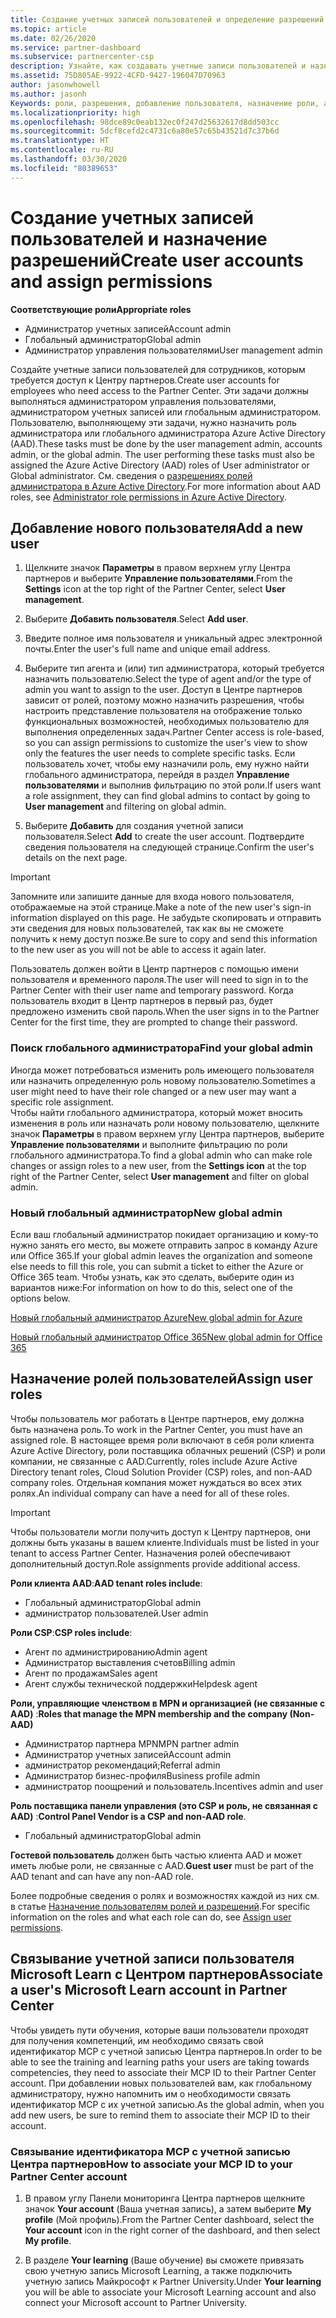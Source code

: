 ```yaml
---
title: Создание учетных записей пользователей и определение разрешений | Центр партнеров
ms.topic: article
ms.date: 02/26/2020
ms.service: partner-dashboard
ms.subservice: partnercenter-csp
description: Узнайте, как создавать учетные записи пользователей и назначать роли в Центре партнеров для каждого сотрудника, которому требуется доступ. Это могут делать пользователи с определенными правами администратора.
ms.assetid: 75D805AE-9922-4CFD-9427-196047D70963
author: jasonwhowell
ms.author: jasonh
Keywords: роли, разрешения, добавление пользователя, назначение роли, администратор, агент,
ms.localizationpriority: high
ms.openlocfilehash: 98dce89c0eab132ec0f247d25632617d8dd503cc
ms.sourcegitcommit: 5dcf8cefd2c4731c6a80e57c65b43521d7c37b6d
ms.translationtype: HT
ms.contentlocale: ru-RU
ms.lasthandoff: 03/30/2020
ms.locfileid: "80389653"
---
```

# <a name="create-user-accounts-and-assign-permissions"></a><span data-ttu-id="ae9e3-105">Создание учетных записей пользователей и назначение разрешений</span><span class="sxs-lookup"><span data-stu-id="ae9e3-105">Create user accounts and assign permissions</span></span>

<span data-ttu-id="ae9e3-106">**Соответствующие роли**</span><span class="sxs-lookup"><span data-stu-id="ae9e3-106">**Appropriate roles**</span></span>

- <span data-ttu-id="ae9e3-107">Администратор учетных записей</span><span class="sxs-lookup"><span data-stu-id="ae9e3-107">Account admin</span></span>
- <span data-ttu-id="ae9e3-108">Глобальный администратор</span><span class="sxs-lookup"><span data-stu-id="ae9e3-108">Global admin</span></span>
- <span data-ttu-id="ae9e3-109">Администратор управления пользователями</span><span class="sxs-lookup"><span data-stu-id="ae9e3-109">User management admin</span></span>

<span data-ttu-id="ae9e3-110">Создайте учетные записи пользователей для сотрудников, которым требуется доступ к Центру партнеров.</span><span class="sxs-lookup"><span data-stu-id="ae9e3-110">Create user accounts for employees who need access to the Partner Center.</span></span> <span data-ttu-id="ae9e3-111">Эти задачи должны выполняться администратором управления пользователями, администратором учетных записей или глобальным администратором. Пользователю, выполняющему эти задачи, нужно назначить роль администратора или глобального администратора Azure Active Directory (AAD).</span><span class="sxs-lookup"><span data-stu-id="ae9e3-111">These tasks must be done by the user management admin, accounts admin, or the global admin. The user performing these tasks must also be assigned the Azure Active Directory (AAD) roles of User administrator or Global administrator.</span></span> <span data-ttu-id="ae9e3-112">См. сведения о [разрешениях ролей администратора в Azure Active Directory](https://docs.microsoft.com/azure/active-directory/users-groups-roles/directory-assign-admin-roles).</span><span class="sxs-lookup"><span data-stu-id="ae9e3-112">For more information about AAD roles, see [Administrator role permissions in Azure Active Directory](https://docs.microsoft.com/azure/active-directory/users-groups-roles/directory-assign-admin-roles).</span></span>


## <a name="add-a-new-user"></a><span data-ttu-id="ae9e3-113">Добавление нового пользователя</span><span class="sxs-lookup"><span data-stu-id="ae9e3-113">Add a new user</span></span>

1. <span data-ttu-id="ae9e3-114">Щелкните значок **Параметры** в правом верхнем углу Центра партнеров и выберите **Управление пользователями**.</span><span class="sxs-lookup"><span data-stu-id="ae9e3-114">From the **Settings** icon at the top right of the Partner Center, select **User management**.</span></span>

2. <span data-ttu-id="ae9e3-115">Выберите **Добавить пользователя**.</span><span class="sxs-lookup"><span data-stu-id="ae9e3-115">Select **Add user**.</span></span>

3. <span data-ttu-id="ae9e3-116">Введите полное имя пользователя и уникальный адрес электронной почты.</span><span class="sxs-lookup"><span data-stu-id="ae9e3-116">Enter the user's full name and unique email address.</span></span>

4. <span data-ttu-id="ae9e3-117">Выберите тип агента и (или) тип администратора, который требуется назначить пользователю.</span><span class="sxs-lookup"><span data-stu-id="ae9e3-117">Select the type of agent and/or the type of admin you want to assign to the user.</span></span> <span data-ttu-id="ae9e3-118">Доступ в Центре партнеров зависит от ролей, поэтому можно назначить разрешения, чтобы настроить представление пользователя на отображение только функциональных возможностей, необходимых пользователю для выполнения определенных задач.</span><span class="sxs-lookup"><span data-stu-id="ae9e3-118">Partner Center access is role-based, so you can assign permissions to customize the user's view to show only the features the user needs to complete specific tasks.</span></span>  <span data-ttu-id="ae9e3-119">Если пользователь хочет, чтобы ему назначили роль, ему нужно найти глобального администратора, перейдя в раздел **Управление пользователями** и выполнив фильтрацию по этой роли.</span><span class="sxs-lookup"><span data-stu-id="ae9e3-119">If users want a role assignment, they can find global admins to contact by going to **User management** and filtering on global admin.</span></span>

5. <span data-ttu-id="ae9e3-120">Выберите **Добавить** для создания учетной записи пользователя.</span><span class="sxs-lookup"><span data-stu-id="ae9e3-120">Select **Add** to create the user account.</span></span> <span data-ttu-id="ae9e3-121">Подтвердите сведения пользователя на следующей странице.</span><span class="sxs-lookup"><span data-stu-id="ae9e3-121">Confirm the user's details on the next page.</span></span>

> [!IMPORTANT]  
> <span data-ttu-id="ae9e3-122">Запомните или запишите данные для входа нового пользователя, отображаемые на этой странице.</span><span class="sxs-lookup"><span data-stu-id="ae9e3-122">Make a note of the new user's sign-in information displayed on this page.</span></span> <span data-ttu-id="ae9e3-123">Не забудьте скопировать и отправить эти сведения для новых пользователей, так как вы не сможете получить к нему доступ позже.</span><span class="sxs-lookup"><span data-stu-id="ae9e3-123">Be sure to copy and send this information to the new user as you will not be able to access it again later.</span></span> 


<span data-ttu-id="ae9e3-124">Пользователь должен войти в Центр партнеров с помощью имени пользователя и временного пароля.</span><span class="sxs-lookup"><span data-stu-id="ae9e3-124">The user will need to sign in to the Partner Center with their user name and temporary password.</span></span> <span data-ttu-id="ae9e3-125">Когда пользователь входит в Центр партнеров в первый раз, будет предложено изменить свой пароль.</span><span class="sxs-lookup"><span data-stu-id="ae9e3-125">When the user signs in to the Partner Center for the first time, they are prompted to change their password.</span></span> 


### <a name="find-your-global-admin"></a><span data-ttu-id="ae9e3-126">Поиск глобального администратора</span><span class="sxs-lookup"><span data-stu-id="ae9e3-126">Find your global admin</span></span>

<span data-ttu-id="ae9e3-127">Иногда может потребоваться изменить роль имеющего пользователя или назначить определенную роль новому пользователю.</span><span class="sxs-lookup"><span data-stu-id="ae9e3-127">Sometimes a user might need to have their role changed or a new user may want a specific role assignment.</span></span>  
<span data-ttu-id="ae9e3-128">Чтобы найти глобального администратора, который может вносить изменения в роль или назначать роли новому пользователю, щелкните значок **Параметры** в правом верхнем углу Центра партнеров, выберите **Управление пользователями** и выполните фильтрацию по роли глобального администратора.</span><span class="sxs-lookup"><span data-stu-id="ae9e3-128">To find a global admin who can make role changes or assign roles to a new user, from the **Settings icon** at the top right of the Partner Center, select **User management** and filter on global admin.</span></span> 


### <a name="new-global-admin"></a><span data-ttu-id="ae9e3-129">Новый глобальный администратор</span><span class="sxs-lookup"><span data-stu-id="ae9e3-129">New global admin</span></span>

<span data-ttu-id="ae9e3-130">Если ваш глобальный администратор покидает организацию и кому-то нужно занять его место, вы можете отправить запрос в команду Azure или Office 365.</span><span class="sxs-lookup"><span data-stu-id="ae9e3-130">If your global admin leaves the organization and someone else needs to fill this role, you can submit a ticket to either the Azure or Office 365 team.</span></span> <span data-ttu-id="ae9e3-131">Чтобы узнать, как это сделать, выберите один из вариантов ниже:</span><span class="sxs-lookup"><span data-stu-id="ae9e3-131">For information on how to do this, select one of the options below.</span></span>

[<span data-ttu-id="ae9e3-132">Новый глобальный администратор Azure</span><span class="sxs-lookup"><span data-stu-id="ae9e3-132">New global admin for Azure</span></span>](https://support.microsoft.com/help/4505981/what-to-do-if-the-only-admin-for-your-mpn-program-has-left-the-company)

[<span data-ttu-id="ae9e3-133">Новый глобальный администратор Office 365</span><span class="sxs-lookup"><span data-stu-id="ae9e3-133">New global admin for Office 365</span></span>](https://admin.microsoft.com/)


## <a name="assign-user-roles"></a><span data-ttu-id="ae9e3-134">Назначение ролей пользователей</span><span class="sxs-lookup"><span data-stu-id="ae9e3-134">Assign user roles</span></span>

<span data-ttu-id="ae9e3-135">Чтобы пользователь мог работать в Центре партнеров, ему должна быть назначена роль.</span><span class="sxs-lookup"><span data-stu-id="ae9e3-135">To work in the Partner Center, you must have an assigned role.</span></span>  <span data-ttu-id="ae9e3-136">В настоящее время роли включают в себя роли клиента Azure Active Directory, роли поставщика облачных решений (CSP) и роли компании, не связанные с AAD.</span><span class="sxs-lookup"><span data-stu-id="ae9e3-136">Currently, roles include Azure Active Directory tenant roles, Cloud Solution Provider (CSP) roles, and non-AAD company roles.</span></span> <span data-ttu-id="ae9e3-137">Отдельная компания может нуждаться во всех этих ролях.</span><span class="sxs-lookup"><span data-stu-id="ae9e3-137">An individual company can have a need for all of these roles.</span></span>

>[!Important]
><span data-ttu-id="ae9e3-138">Чтобы пользователи могли получить доступ к Центру партнеров, они должны быть указаны в вашем клиенте.</span><span class="sxs-lookup"><span data-stu-id="ae9e3-138">Individuals must be listed in your tenant to access Partner Center.</span></span> <span data-ttu-id="ae9e3-139">Назначения ролей обеспечивают дополнительный доступ.</span><span class="sxs-lookup"><span data-stu-id="ae9e3-139">Role assignments provide additional access.</span></span>


<span data-ttu-id="ae9e3-140">**Роли клиента AAD**:</span><span class="sxs-lookup"><span data-stu-id="ae9e3-140">**AAD tenant roles include**:</span></span>
- <span data-ttu-id="ae9e3-141">Глобальный администратор</span><span class="sxs-lookup"><span data-stu-id="ae9e3-141">Global admin</span></span>
- <span data-ttu-id="ae9e3-142">администратор пользователей.</span><span class="sxs-lookup"><span data-stu-id="ae9e3-142">User admin</span></span>

<span data-ttu-id="ae9e3-143">**Роли CSP**:</span><span class="sxs-lookup"><span data-stu-id="ae9e3-143">**CSP roles include**:</span></span>
- <span data-ttu-id="ae9e3-144">Агент по администрированию</span><span class="sxs-lookup"><span data-stu-id="ae9e3-144">Admin agent</span></span>
- <span data-ttu-id="ae9e3-145">Администратор выставления счетов</span><span class="sxs-lookup"><span data-stu-id="ae9e3-145">Billing admin</span></span>
- <span data-ttu-id="ae9e3-146">Агент по продажам</span><span class="sxs-lookup"><span data-stu-id="ae9e3-146">Sales agent</span></span>
- <span data-ttu-id="ae9e3-147">Агент службы технической поддержки</span><span class="sxs-lookup"><span data-stu-id="ae9e3-147">Helpdesk agent</span></span>

<span data-ttu-id="ae9e3-148">**Роли, управляющие членством в MPN и организацией (не связанные с AAD)** :</span><span class="sxs-lookup"><span data-stu-id="ae9e3-148">**Roles that manage the MPN membership and the company (Non-AAD)**</span></span>
- <span data-ttu-id="ae9e3-149">Администратор партнера MPN</span><span class="sxs-lookup"><span data-stu-id="ae9e3-149">MPN partner admin</span></span>
- <span data-ttu-id="ae9e3-150">Администратор учетных записей</span><span class="sxs-lookup"><span data-stu-id="ae9e3-150">Account admin</span></span>
- <span data-ttu-id="ae9e3-151">администратор рекомендаций;</span><span class="sxs-lookup"><span data-stu-id="ae9e3-151">Referral admin</span></span>
- <span data-ttu-id="ae9e3-152">Администратор бизнес-профиля</span><span class="sxs-lookup"><span data-stu-id="ae9e3-152">Business profile admin</span></span>
- <span data-ttu-id="ae9e3-153">администратор поощрений и пользователь.</span><span class="sxs-lookup"><span data-stu-id="ae9e3-153">Incentives admin and user</span></span>

<span data-ttu-id="ae9e3-154">**Роль поставщика панели управления (это CSP и роль, не связанная с AAD)** :</span><span class="sxs-lookup"><span data-stu-id="ae9e3-154">**Control Panel Vendor is a CSP and non-AAD role**.</span></span>
- <span data-ttu-id="ae9e3-155">Глобальный администратор</span><span class="sxs-lookup"><span data-stu-id="ae9e3-155">Global admin</span></span>

<span data-ttu-id="ae9e3-156">**Гостевой пользователь** должен быть частью клиента AAD и может иметь любые роли, не связанные с AAD.</span><span class="sxs-lookup"><span data-stu-id="ae9e3-156">**Guest user** must be part of the AAD tenant and can have any non-AAD role.</span></span>

<span data-ttu-id="ae9e3-157">Более подробные сведения о ролях и возможностях каждой из них см. в статье [Назначение пользователям ролей и разрешений](permissions-overview.md).</span><span class="sxs-lookup"><span data-stu-id="ae9e3-157">For specific information on the roles and what each role can do, see [Assign user permissions](permissions-overview.md).</span></span>

## <a name="associate-a-users-microsoft-learn-account-in-partner-center"></a><span data-ttu-id="ae9e3-158">Связывание учетной записи пользователя Microsoft Learn с Центром партнеров</span><span class="sxs-lookup"><span data-stu-id="ae9e3-158">Associate a user's Microsoft Learn account in Partner Center</span></span>

<span data-ttu-id="ae9e3-159">Чтобы увидеть пути обучения, которые ваши пользователи проходят для получения компетенций, им необходимо связать свой идентификатор MCP с учетной записью Центра партнеров.</span><span class="sxs-lookup"><span data-stu-id="ae9e3-159">In order to be able to see the training and learning paths your users are taking towards competencies, they need to associate their MCP ID to their Partner Center account.</span></span> <span data-ttu-id="ae9e3-160">При добавлении новых пользователей вам, как глобальному администратору, нужно напомнить им о необходимости связать идентификатор MCP с их учетной записью.</span><span class="sxs-lookup"><span data-stu-id="ae9e3-160">As the global admin, when you add new users, be sure to remind them to associate their MCP ID to their account.</span></span> 

### <a name="how-to-associate-your-mcp-id-to-your-partner-center-account"></a><span data-ttu-id="ae9e3-161">Связывание идентификатора MCP с учетной записью Центра партнеров</span><span class="sxs-lookup"><span data-stu-id="ae9e3-161">How to associate your MCP ID to your Partner Center account</span></span>

1. <span data-ttu-id="ae9e3-162">В правом углу Панели мониторинга Центра партнеров щелкните значок **Your account** (Ваша учетная запись), а затем выберите **My profile** (Мой профиль).</span><span class="sxs-lookup"><span data-stu-id="ae9e3-162">From the Partner Center dashboard, select the **Your account** icon in the right corner of the dashboard, and then select **My profile**.</span></span>

2. <span data-ttu-id="ae9e3-163">В разделе **Your learning** (Ваше обучение) вы сможете привязать свою учетную запись Microsoft Learning, а также подключить учетную запись Майкрософт к Partner University.</span><span class="sxs-lookup"><span data-stu-id="ae9e3-163">Under **Your learning** you will be able to associate your Microsoft Learning account and also connect your Microsoft account to Partner University.</span></span>








